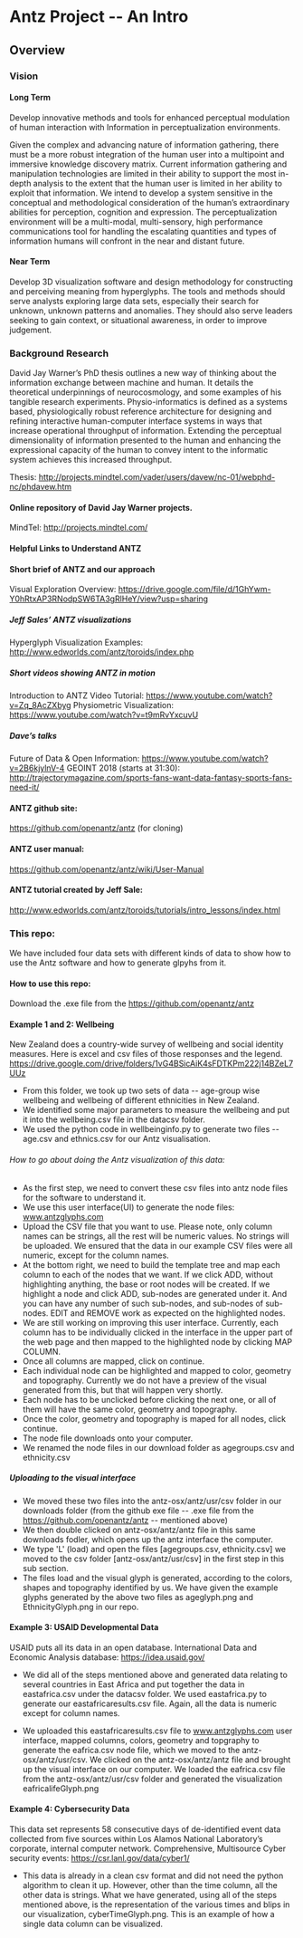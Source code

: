 # Antz Project -- An Intro

## Overview

### Vision

#### Long Term

Develop innovative methods and tools for enhanced perceptual modulation of human interaction with Information in perceptualization environments.

Given the complex and advancing nature of information gathering, there must be a more robust integration of the human user into a multipoint and immersive knowledge discovery matrix. Current information gathering and manipulation technologies are limited in their ability to support the most in-depth analysis to the extent that the human user is limited in her ability to exploit that information. We intend to develop a system sensitive in the conceptual and methodological consideration of the human’s extraordinary abilities for perception, cognition and expression. The perceptualization environment will be a multi-modal, multi-sensory, high performance communications tool for handling the escalating quantities and types of information humans will confront in the near and distant future. 

#### Near Term

Develop 3D visualization software and design methodology for constructing and perceiving meaning from hyperglyphs. The tools and methods should serve analysts exploring large data sets, especially their search for unknown, unknown patterns and anomalies. They should also serve leaders seeking to gain context, or situational awareness, in order to improve judgement.

### Background Research

David Jay Warner’s PhD thesis outlines a new way of thinking about the information exchange between machine and human. It details the theoretical underpinnings of neurocosmology, and some examples of his tangible research experiments.
Physio-informatics is defined as a systems based, physiologically robust reference architecture for designing and refining interactive human-computer interface systems in ways that increase operational throughput of information.  Extending the perceptual dimensionality of information presented to the human and enhancing the expressional capacity of the human to convey intent to the informatic system achieves this increased throughput. 

Thesis: http://projects.mindtel.com/vader/users/davew/nc-01/webphd-nc/phdavew.htm


#### Online repository of David Jay Warner projects.

MindTel: http://projects.mindtel.com/

#### Helpful Links to Understand ANTZ

#### Short brief of ANTZ and our approach
Visual Exploration Overview: https://drive.google.com/file/d/1GhYwm-Y0hRtxAP3RNodpSW6TA3gRlHeY/view?usp=sharing

##### Jeff Sales’ ANTZ visualizations
Hyperglyph Visualization Examples: http://www.edworlds.com/antz/toroids/index.php

##### Short videos showing ANTZ in motion

Introduction to ANTZ Video Tutorial: https://www.youtube.com/watch?v=Zq_8AcZXbyg
Physiometric Visualization: https://www.youtube.com/watch?v=t9mRvYxcuvU


##### Dave’s talks

Future of Data & Open Information: https://www.youtube.com/watch?v=2B6kjylnV-4
GEOINT 2018 (starts at 31:30): http://trajectorymagazine.com/sports-fans-want-data-fantasy-sports-fans-need-it/

#### ANTZ github site: 

https://github.com/openantz/antz (for cloning)

#### ANTZ user manual:

https://github.com/openantz/antz/wiki/User-Manual

#### ANTZ tutorial created by Jeff Sale:

http://www.edworlds.com/antz/toroids/tutorials/intro_lessons/index.html


### This repo: 

We have included four data sets with different kinds of data to show how to use the Antz software and how to generate glpyhs from it. 

#### How to use this repo:

Download the .exe file from the https://github.com/openantz/antz 

#### Example 1 and 2: Wellbeing

New Zealand does a country-wide survey of wellbeing and social identity measures. Here is excel and csv files of those responses and the legend. https://drive.google.com/drive/folders/1vG4BSicAiK4sFDTKPm222j14BZeL7UUz

*  From this folder, we took up two sets of data -- age-group wise wellbeing and wellbeing of different ethnicities in New Zealand. 
* We identified some major parameters to measure the wellbeing and put it into the wellbeing.csv file in the datacsv folder.
* We used the python code in wellbeinginfo.py to generate two files -- age.csv and ethnics.csv  for our Antz visualisation.

###### How to go about doing the Antz visualization of this data: 

* As the first step, we need to convert these csv files into antz node files for the software to understand it.
* We use this user interface(UI) to generate the node files: www.antzglyphs.com
* Upload the CSV file that you want to use. Please note, only column names can be strings, all the rest will be numeric values. No strings will be uploaded. We ensured that the data in our example CSV files were all numeric, except for the column names.
* At the bottom right, we need to build the template tree and map each column to each of the nodes that we want. If we click ADD, without highlighting anything, the base or root nodes will be created. If we highlight a node and click ADD, sub-nodes are generated under it. And you can have any number of such sub-nodes, and sub-nodes of sub-nodes. EDIT and REMOVE work as expected on the highlighted nodes.
* We are still working on improving this user interface. Currently, each column has to be individually clicked in the interface in the upper part of the web page and then mapped to the highlighted node by clicking MAP COLUMN.
* Once all columns are mapped, click on continue.
* Each individual node can be highlighted and mapped to color, geometry and topography. Currently we do not have a preview of the visual generated from this, but that will happen very shortly. 
* Each node has to be unclicked before clicking the next one, or all of them will have the same color, geometry and topography.
* Once the color, geometry and topography is maped for all nodes, click continue.
* The node file downloads onto your computer.
* We renamed the node files in our download folder as agegroups.csv and ethnicity.csv


##### Uploading to the visual interface

* We moved these two files into the antz-osx/antz/usr/csv folder in our downloads folder (from the github exe file -- .exe file from the https://github.com/openantz/antz -- mentioned above)
* We then double clicked on antz-osx/antz/antz file in this same downloads fodler,  which opens up the antz interface the computer.
* We type 'L' (load) and open the files [agegroups.csv, ethnicity.csv] we moved to the csv folder [antz-osx/antz/usr/csv] in the first step in this sub section. 
* The files load and the visual glyph is generated, according to the colors, shapes and topography identified by us. We have given the example glyphs generated by the above two files as ageglyph.png and EthnicityGlyph.png in our repo.


#### Example 3: USAID Developmental Data
USAID puts all its data in an open database. 
International Data and Economic Analysis database: https://idea.usaid.gov/

* We did all of the steps mentioned above and generated data relating to several countries in East Africa and put together the data in eastafrica.csv under the datacsv folder. We used eastafrica.py to generate our eastafricaresults.csv file. Again, all the data is numeric except for column names. 

* We uploaded this eastafricaresults.csv file to www.antzglyphs.com user interface, mapped columns, colors, geometry and topgraphy to generate the eafrica.csv node file, which we moved to the antz-osx/antz/usr/csv. We clicked on the antz-osx/antz/antz file and brought up the visual interface on our computer. We loaded the eafrica.csv file from the antz-osx/antz/usr/csv folder and generated the visualization eafricalifeGlyph.png

#### Example 4: Cybersecurity Data
This data set represents 58 consecutive days of de-identified event data collected from five sources within Los Alamos National Laboratory’s corporate, internal computer network.
Comprehensive, Multisource Cyber security events: https://csr.lanl.gov/data/cyber1/

* This data is already in a clean csv format and did not need the python algorithm to clean it up. However, other than the time column, all the other data is strings. What we have generated, using all of the steps mentioned above, is the representation of the various times and blips in our visualization, cyberTimeGlyph.png. This is an example of how a single data column can be visualized.









